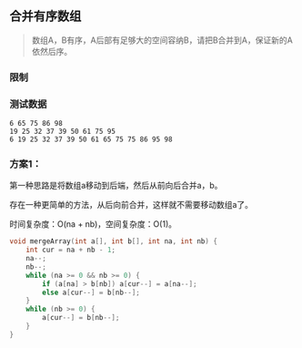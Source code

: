 ## 合并有序数组

> 数组A，B有序，A后部有足够大的空间容纳B，请把B合并到A，保证新的A依然后序。

### 限制



### 测试数据

```
6 65 75 86 98
19 25 32 37 39 50 61 75 95
6 19 25 32 37 39 50 61 65 75 75 86 95 98
```

### 方案1：

第一种思路是将数组a移动到后端，然后从前向后合并a，b。

存在一种更简单的方法，从后向前合并，这样就不需要移动数组a了。

时间复杂度：O(na + nb)，空间复杂度：O(1)。

```C
void mergeArray(int a[], int b[], int na, int nb) {
    int cur = na + nb - 1;
    na--;
    nb--;
    while (na >= 0 && nb >= 0) {
        if (a[na] > b[nb]) a[cur--] = a[na--];
        else a[cur--] = b[nb--];
    }
    while (nb >= 0) {
        a[cur--] = b[nb--];
    }
}  
```
